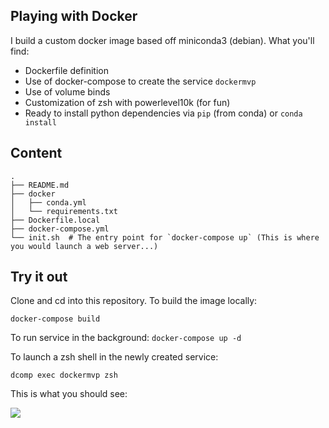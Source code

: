 ## Playing with Docker

I build a custom docker image based off miniconda3 (debian). What you'll find:
- Dockerfile definition
- Use of docker-compose to create the service `dockermvp`
- Use of volume binds
- Customization of zsh with powerlevel10k (for fun)
- Ready to install python dependencies via `pip` (from conda) or `conda install`

## Content

```
.
├── README.md
├── docker
│   ├── conda.yml
│   └── requirements.txt
├── Dockerfile.local
├── docker-compose.yml
└── init.sh  # The entry point for `docker-compose up` (This is where you would launch a web server...)
```

## Try it out

Clone and cd into this repository. To build the image locally:

`docker-compose build`

To run service in the background:
`docker-compose up -d`

To launch a zsh shell in the newly created service:

`dcomp exec dockermvp zsh`

This is what you should see:

![](README-771af.png)

